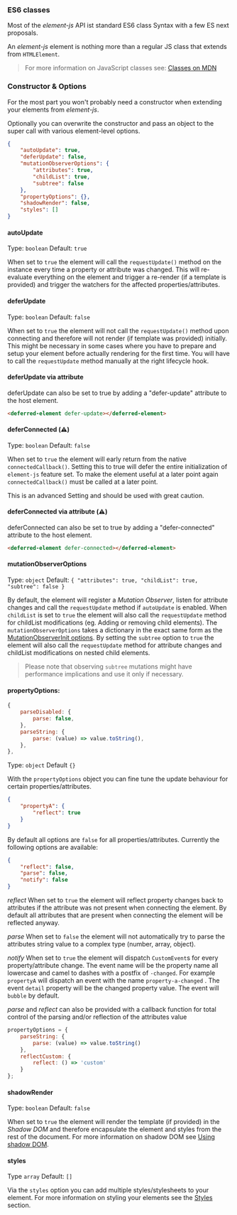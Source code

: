 ### ES6 classes

Most of the _element-js_ API ist standard ES6 class Syntax with a few ES next proposals.

An _element-js_ element is nothing more than a regular JS class that extends from `HTMLElement`.

> For more information on JavaScript classes see: [Classes on MDN](https://developer.mozilla.org/en-US/docs/Web/JavaScript/Reference/Classes)

### Constructor & Options

For the most part you won't probably need a constructor when extending your elements from _element-js_.

Optionally you can overwrite the constructor and pass an object to the super call with various element-level options.

```json
{
    "autoUpdate": true,
    "deferUpdate": false,
    "mutationObserverOptions": {
        "attributes": true,
        "childList": true,
        "subtree": false
    },
    "propertyOptions": {},
    "shadowRender": false,
    "styles": []
}
```

#### autoUpdate

Type: `boolean` Default: `true`

When set to `true` the element will call the `requestUpdate()` method on the instance every time a property or attribute was changed. This will re-evaluate everything on the element and trigger a re-render (if a template is provided) and trigger the watchers for the affected properties/attributes.

#### deferUpdate

Type: `boolean` Default: `false`

When set to `true` the element will not call the `requestUpdate()` method upon connecting and therefore will not render (if template was provided) initially. This might be necessary in some cases where you have to prepare and setup your element before actually rendering for the first time. You will have to call the `requestUpdate` method manually at the right lifecycle hook.

#### deferUpdate via attribute

deferUpdate can also be set to true by adding a "defer-update" attribute to the host element.

```html
<deferred-element defer-update></deferred-element>
```

#### deferConnected (⚠️)

Type: `boolean` Default: `false`

When set to `true` the element will early return from the native `connectedCallback()`. Setting this to true will defer the entire initialization of `element-js` feature set. To make the element useful at a later point again `connectedCallback()` must be called at a later point.

This is an advanced Setting and should be used with great caution.

#### deferConnected via attribute (⚠️)

deferConnected can also be set to true by adding a "defer-connected" attribute to the host element.

```html
<deferred-element defer-connected></deferred-element>
```

#### mutationObserverOptions

Type: `object` Default: `{ "attributes": true, "childList": true, "subtree": false }`

By default, the element will register a _Mutation Observer_, listen for attribute changes and call the `requestUpdate` method if `autoUpdate` is enabled. When `childList` is set to `true` the element will also call the `requestUpdate` method for childList modifications (eg. Adding or removing child elements). The `mutationObserverOptions` takes a dictionary in the exact same form as the [MutationObserverInit options](https://developer.mozilla.org/en-US/docs/Web/API/MutationObserverInit). By setting the `subtree` option to `true` the element will also call the `requestUpdate` method for attribute changes and childList modifications on nested child elements.

> Please note that observing `subtree` mutations might have performance implications and use it only if necessary.

#### propertyOptions:

```js
{
	parseDisabled: {
		parse: false,
	},
	parseString: {
		parse: (value) => value.toString(),
	},
},
```

Type: `object` Default `{}`

With the `propertyOptions` object you can fine tune the update behaviour for certain properties/attributes.

```json
{
    "propertyA": {
        "reflect": true
    }
}
```

By default all options are `false` for all properties/attributes. Currently the following options are available:

```json
{
    "reflect": false,
    "parse": false,
    "notify": false
}
```

_reflect_ When set to `true` the element will reflect property changes back to attributes if the attribute was not present when connecting the element. By default all attributes that are present when connecting the element will be reflected anyway.

_parse_ When set to `false` the element will not automatically try to parse the attributes string value to a complex type (number, array, object).

_notify_ When set to `true` the element will dispatch `CustomEvent`s for every property/attribute change. The event name will be the property name all lowercase and camel to dashes with a postfix of `-changed`. For example `propertyA` will dispatch an event with the name `property-a-changed` . The event `detail` property will be the changed property value. The event will `bubble` by default.

_parse_ and _reflect_ can also be provided with a callback function for total control of the parsing and/or reflection of the attributes value

```js
propertyOptions = {
    parseString: {
        parse: (value) => value.toString()
    },
    reflectCustom: {
        reflect: () => 'custom'
    }
};
```

#### shadowRender

Type: `boolean` Default: `false`

When set to `true` the element will render the template (if provided) in the _Shadow DOM_ and therefore encapsulate the element and styles from the rest of the document. For more information on shadow DOM see [Using shadow DOM](https://developer.mozilla.org/en-US/docs/Web/Web_Components/Using_shadow_DOM).

#### styles

Type `array` Default: `[]`

Via the `styles` option you can add multiple styles/stylesheets to your element. For more information on styling your elements see the [Styles](../features/styles.md) section.
